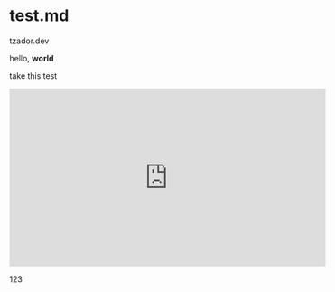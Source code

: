 # test.md
tzador.dev


<hello-world>hello, **world**</hello-world>

take this test

<iframe width="560" height="315" src="https://www.youtube.com/embed/P1ww1IXRfTA" frameborder="0" allow="accelerometer; autoplay; encrypted-media; gyroscope; picture-in-picture" allowfullscreen></iframe>

<custom-element>123</custom-element>
